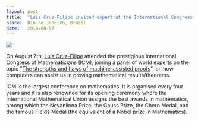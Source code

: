 ```yaml
---
layout: post
title:  "Luís Cruz-Filipe invited expert at the International Congress of Mathematicians"
place:  Rio de Janeiro, Brazil
date:   2018-08-07
---
```

<img class="img-fluid mx-auto d-block" src="/images/posts/luis_icm.jpg">

On August 7th, [Luís Cruz-Filipe](/people.html#lcf) attended the prestigious International Congress of Mathematicians (ICM), joining a panel of world experts on the topic "[The strengths and flaws of machine-assisted proofs](http://www.icm2018.org/wp/2018/08/07/the-strengths-and-flaws-of-machine-assisted-proofs/)", on how computers can assist us in proving mathematical results/theorems. 

ICM is the largest conference on mathematics. It is organised every four years and it is also renowned for its opening ceremony where the International Mathematical Union assigns the best awards in mathematics, among which the Nevanlinna Prize, the Gauss Prize, the Chern Medal, and the famous Fields Medal (the equivalent of a Nobel prize in Mathematics).
